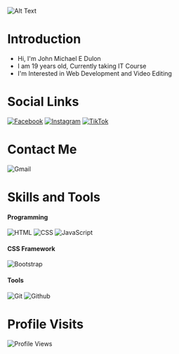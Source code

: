 ![Alt Text](https://media1.giphy.com/media/1oF1KAEYvmXBMo6uTS/giphy.gif?cid=6c09b952govk145r1itdwvjqw068pnlgrw6kc49ebu6dbnkt&ep=v1_internal_gif_by_id&rid=giphy.gif&ct=g)

# Introduction
- Hi, I'm John Michael E Dulon
- I am 19 years old, Currently taking IT Course
- I'm Interested in Web Development and Video Editing

# Social Links
[![Facebook](https://img.shields.io/badge/Facebook-1877F2?style=for-the-badge&logo=facebook&logoColor=white)](https://www.facebook.com/six.jmd)
[![Instagram](https://img.shields.io/badge/Instagram-E4405F?style=for-the-badge&logo=instagram&logoColor=white)](https://www.instagram.com/six_jmd?igsh=MWMwbzZ6ZmxwdjZtMw==)
[![TikTok](https://img.shields.io/badge/TikTok-000000?style=for-the-badge&logo=tiktok&logoColor=white)](https://www.tiktok.com/@six_jmd?_t=8qGZBjmu24e&_r=1)

# Contact Me
![Gmail](https://img.shields.io/badge/Gmail-dublonjm17%40gmail.com-blue)

# Skills and Tools
#### Programming
![HTML](https://img.shields.io/badge/HTML-E34F26?style=for-the-badge&logo=html5&logoColor=white)
![CSS](https://img.shields.io/badge/CSS-1572B6?style=for-the-badge&logo=css3&logoColor=white)
![JavaScript](https://img.shields.io/badge/JavaScript-F7DF1E?style=for-the-badge&logo=javascript&logoColor=black)
#### CSS Framework
![Bootstrap](https://img.shields.io/badge/Bootstrap-563D7C?style=for-the-badge&logo=bootstrap&logoColor=white)
#### Tools
![Git](https://img.shields.io/badge/Git-F05032?style=for-the-badge&logo=git&logoColor=white)
![Github](https://img.shields.io/badge/GitHub-181717?style=for-the-badge&logo=github&logoColor=white)

# Profile Visits
![Profile Views](https://komarev.com/ghpvc/?username=your-dublonx&label=Profile%20Views&color=blue)

<!--
- 👋 Hi, I’m @Dublonx
- 👀 I’m interested in : Coding
- 🌱 I’m currently learning : Front-End
- 💞️ I’m looking to collaborate on : Projects
- 📫 How to reach me : dublonjm17@gmail.com
- 😄 Pronouns: dublon, jm, jmd
- ⚡ Fun fact: kaya pala ayaw ng mga bugs sa liwanag kasi mas gusto pala nila sa dilim
-->

<!---
Dublonx/Dublonx is a ✨ special ✨ repository because its `README.md` (this file) appears on your GitHub profile.
You can click the Preview link to take a look at your changes.
--->
